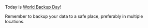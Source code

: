 Today is [World Backup Day](https://en.wikipedia.org/wiki/World_Backup_Day)!

Remember to backup your data to a safe place, preferably in multiple locations.
